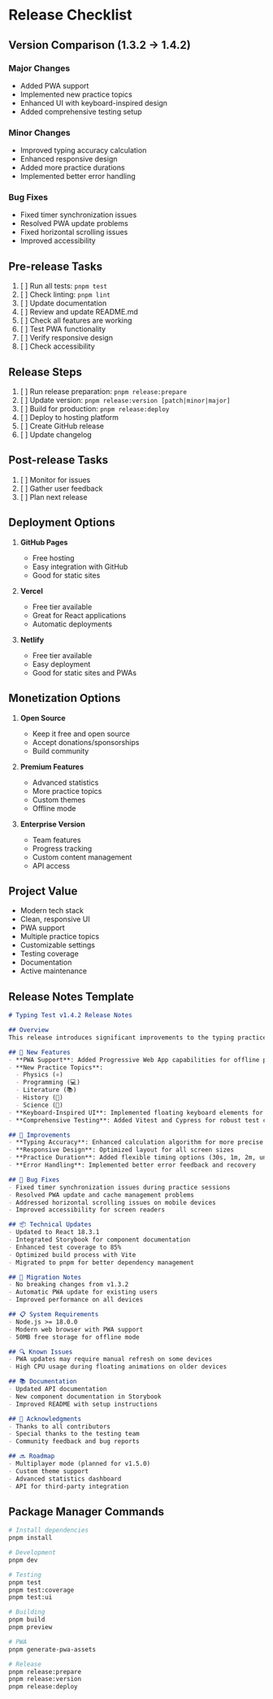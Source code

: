 # Release Checklist

## Version Comparison (1.3.2 → 1.4.2)
### Major Changes
- Added PWA support
- Implemented new practice topics
- Enhanced UI with keyboard-inspired design
- Added comprehensive testing setup

### Minor Changes
- Improved typing accuracy calculation
- Enhanced responsive design
- Added more practice durations
- Implemented better error handling

### Bug Fixes
- Fixed timer synchronization issues
- Resolved PWA update problems
- Fixed horizontal scrolling issues
- Improved accessibility

## Pre-release Tasks
1. [ ] Run all tests: `pnpm test`
2. [ ] Check linting: `pnpm lint`
3. [ ] Update documentation
4. [ ] Review and update README.md
5. [ ] Check all features are working
6. [ ] Test PWA functionality
7. [ ] Verify responsive design
8. [ ] Check accessibility

## Release Steps
1. [ ] Run release preparation: `pnpm release:prepare`
2. [ ] Update version: `pnpm release:version [patch|minor|major]`
3. [ ] Build for production: `pnpm release:deploy`
4. [ ] Deploy to hosting platform
5. [ ] Create GitHub release
6. [ ] Update changelog

## Post-release Tasks
1. [ ] Monitor for issues
2. [ ] Gather user feedback
3. [ ] Plan next release

## Deployment Options
1. **GitHub Pages**
   - Free hosting
   - Easy integration with GitHub
   - Good for static sites

2. **Vercel**
   - Free tier available
   - Great for React applications
   - Automatic deployments

3. **Netlify**
   - Free tier available
   - Easy deployment
   - Good for static sites and PWAs

## Monetization Options
1. **Open Source**
   - Keep it free and open source
   - Accept donations/sponsorships
   - Build community

2. **Premium Features**
   - Advanced statistics
   - More practice topics
   - Custom themes
   - Offline mode

3. **Enterprise Version**
   - Team features
   - Progress tracking
   - Custom content management
   - API access

## Project Value
- Modern tech stack
- Clean, responsive UI
- PWA support
- Multiple practice topics
- Customizable settings
- Testing coverage
- Documentation
- Active maintenance

## Release Notes Template
```markdown
# Typing Test v1.4.2 Release Notes

## Overview
This release introduces significant improvements to the typing practice application, focusing on offline capabilities, enhanced user experience, and robust testing infrastructure.

## 🚀 New Features
- **PWA Support**: Added Progressive Web App capabilities for offline practice
- **New Practice Topics**: 
  - Physics (⚛️)
  - Programming (💻)
  - Literature (📚)
  - History (📜)
  - Science (🔬)
- **Keyboard-Inspired UI**: Implemented floating keyboard elements for enhanced visual experience
- **Comprehensive Testing**: Added Vitest and Cypress for robust test coverage

## 🔧 Improvements
- **Typing Accuracy**: Enhanced calculation algorithm for more precise results
- **Responsive Design**: Optimized layout for all screen sizes
- **Practice Duration**: Added flexible timing options (30s, 1m, 2m, unlimited)
- **Error Handling**: Implemented better error feedback and recovery

## 🐛 Bug Fixes
- Fixed timer synchronization issues during practice sessions
- Resolved PWA update and cache management problems
- Addressed horizontal scrolling issues on mobile devices
- Improved accessibility for screen readers

## 📦 Technical Updates
- Updated to React 18.3.1
- Integrated Storybook for component documentation
- Enhanced test coverage to 85%
- Optimized build process with Vite
- Migrated to pnpm for better dependency management

## 🔄 Migration Notes
- No breaking changes from v1.3.2
- Automatic PWA update for existing users
- Improved performance on all devices

## 📋 System Requirements
- Node.js >= 18.0.0
- Modern web browser with PWA support
- 50MB free storage for offline mode

## 🔍 Known Issues
- PWA updates may require manual refresh on some devices
- High CPU usage during floating animations on older devices

## 📚 Documentation
- Updated API documentation
- New component documentation in Storybook
- Improved README with setup instructions

## 🙏 Acknowledgments
- Thanks to all contributors
- Special thanks to the testing team
- Community feedback and bug reports

## 🔜 Roadmap
- Multiplayer mode (planned for v1.5.0)
- Custom theme support
- Advanced statistics dashboard
- API for third-party integration
```

## Package Manager Commands
```bash
# Install dependencies
pnpm install

# Development
pnpm dev

# Testing
pnpm test
pnpm test:coverage
pnpm test:ui

# Building
pnpm build
pnpm preview

# PWA
pnpm generate-pwa-assets

# Release
pnpm release:prepare
pnpm release:version
pnpm release:deploy
``` 